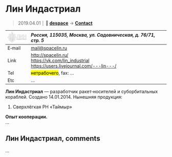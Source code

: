 # Лин Индастриал
> 2019.04.01 ┊ **🚀 [despace](index.md)** → **[Contact](contact.md)**

|[![](f/contact/l/spacelin_logo1_thumb.jpg)](f/contact/l/spacelin_logo1.png)|*Россия, 115035, Москва, ул. Садовническая, д. 76/71, стр. 5*|
|:--|:--|
|E‑mail| <mail@spacelin.ru> |
|Link| <http://spacelin.ru/><br> <https://vk.com/lin_industrial><br> <https://users.livejournal.com/---lin---/> |
|Tel| <mark>нетрабочего</mark>, fax: … |
|Etc| … |

**Лин Индастриал** — разработчик ракет‑носителей и суборбитальных кораблей. Создано 14.01.2014. Нынешняя продукция:

   1. Сверхлёгкая РН «Таймыр»

**Опыт кооперации.**  
…


<p style="page-break-after:always"> </p>

## Лин Индастриал, comments

…

